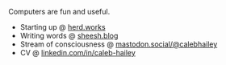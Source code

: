 Computers are fun and useful. 

* Starting up @ [herd.works](https://herd.works)
* Writing words @ [sheesh.blog](https://sheesh.blog)
* Stream of consciousness @ <a rel="me" href="https://mastodon.social/@calebhailey">mastodon.social/@calebhailey</a> 
* CV @ [linkedin.com/in/caleb-hailey](linkedin.com/in/caleb-hailey)

